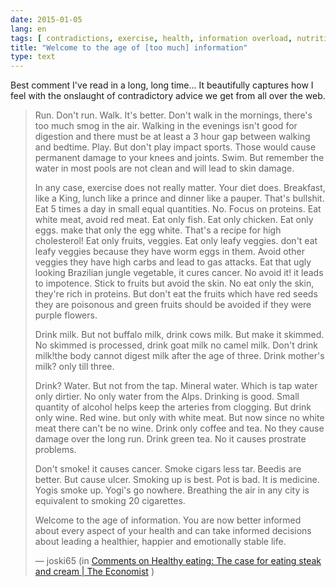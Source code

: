 ```yaml
---
date: 2015-01-05
lang: en
tags: [ contradictions, exercise, health, information overload, nutrition ]
title: "Welcome to the age of [too much] information"
type: text
---
```


Best comment I've read in a long, long time... It beautifully captures
how I feel with the onslaught of contradictory advice we get from all
over the web.

> Run. Don't run. Walk. It's better. Don't walk in the mornings, there's
> too much smog in the air. Walking in the evenings isn't good for
> digestion and there must be at least a 3 hour gap between walking and
> bedtime. Play. But don't play impact sports. Those would cause
> permanent damage to your knees and joints. Swim. But remember the
> water in most pools are not clean and will lead to skin damage.
>
> In any case, exercise does not really matter. Your diet does.
> Breakfast, like a King, lunch like a prince and dinner like a pauper.
> That's bullshit. Eat 5 times a day in small equal quantities. No.
> Focus on proteins. Eat white meat, avoid red meat. Eat only fish. Eat
> only chicken. Eat only eggs. make that only the egg white. That's a
> recipe for high cholesterol! Eat only fruits, veggies. Eat only leafy
> veggies. don't eat leafy veggies because they have worm eggs in them.
> Avoid other veggies they have high carbs and lead to gas attacks. Eat
> that ugly looking Brazilian jungle vegetable, it cures cancer. No
> avoid it! it leads to impotence. Stick to fruits but avoid the skin.
> No eat only the skin, they're rich in proteins. But don't eat the
> fruits which have red seeds they are poisonous and green fruits should
> be avoided if they were purple flowers.
>
> Drink milk. But not buffalo milk, drink cows milk. But make it
> skimmed. No skimmed is processed, drink goat milk no camel milk. Don't
> drink milk!the body cannot digest milk after the age of three. Drink
> mother's milk? only till three.
>
> Drink? Water. But not from the tap. Mineral water. Which is tap water
> only dirtier. No only water from the Alps. Drinking is good. Small
> quantity of alcohol helps keep the arteries from clogging. But drink
> only wine. Red wine. but only with white meat. But now since no white
> meat there can't be no wine. Drink only coffee and tea. No they cause
> damage over the long run. Drink green tea. No it causes prostrate
> problems.
>
> Don't smoke! it causes cancer. Smoke cigars less tar. Beedis are
> better. But cause ulcer. Smoking up is best. Pot is bad. It is
> medicine. Yogis smoke up. Yogi's go nowhere. Breathing the air in any
> city is equivalent to smoking 20 cigarettes.
>
> Welcome to the age of information. You are now better informed about
> every aspect of your health and can take informed decisions about
> leading a healthier, happier and emotionally stable life.
>
> — joski65 (in [Comments on Healthy eating: The case for eating steak
> and cream  |  The
> Economist](http://www.economist.com/comment/2395461#comment-2395461) )


